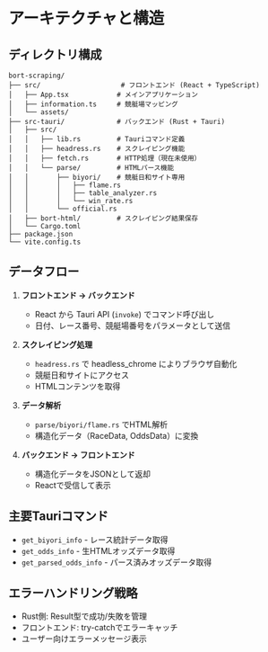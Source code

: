 # アーキテクチャと構造

## ディレクトリ構成

```
bort-scraping/
├── src/                    # フロントエンド (React + TypeScript)
│   ├── App.tsx            # メインアプリケーション
│   ├── information.ts     # 競艇場マッピング
│   └── assets/
├── src-tauri/             # バックエンド (Rust + Tauri)
│   ├── src/
│   │   ├── lib.rs         # Tauriコマンド定義
│   │   ├── headress.rs    # スクレイピング機能
│   │   ├── fetch.rs       # HTTP処理（現在未使用）
│   │   └── parse/         # HTMLパース機能
│   │       ├── biyori/    # 競艇日和サイト専用
│   │       │   ├── flame.rs
│   │       │   ├── table_analyzer.rs
│   │       │   └── win_rate.rs
│   │       └── official.rs
│   ├── bort-html/         # スクレイピング結果保存
│   └── Cargo.toml
├── package.json
└── vite.config.ts
```

## データフロー

1. **フロントエンド → バックエンド**
   - React から Tauri API (`invoke`) でコマンド呼び出し
   - 日付、レース番号、競艇場番号をパラメータとして送信

2. **スクレイピング処理**
   - `headress.rs` で headless_chrome によりブラウザ自動化
   - 競艇日和サイトにアクセス
   - HTMLコンテンツを取得

3. **データ解析**
   - `parse/biyori/flame.rs` でHTML解析
   - 構造化データ（RaceData, OddsData）に変換

4. **バックエンド → フロントエンド**
   - 構造化データをJSONとして返却
   - Reactで受信して表示

## 主要Tauriコマンド

- `get_biyori_info` - レース統計データ取得
- `get_odds_info` - 生HTMLオッズデータ取得
- `get_parsed_odds_info` - パース済みオッズデータ取得

## エラーハンドリング戦略

- Rust側: Result型で成功/失敗を管理
- フロントエンド: try-catchでエラーキャッチ
- ユーザー向けエラーメッセージ表示